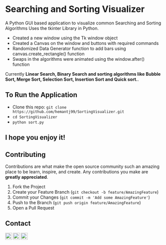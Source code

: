 # Searching and Sorting Visualizer

A Python GUI based application to visualize common Searching and Sorting Algorithms Uses the tkinter Library in Python.

- Created a new window using the Tk window object
- Created a Canvas on the window and buttons with required commands
- Randomized Data Generator function to add bars using canvas.create_rectangle() function
- Swaps in the algorithms were animated using the window.after() function

Currently **Linear Search, Binary Search and sorting algorithms like Bubble Sort, Merge Sort, Selection Sort, Insertion Sort and Quick sort.**.


## To Run the Application

- Clone this repo: `git clone https://github.com/hemantj99/SortingVisualizer.git`
- `cd SortingVisualizer`
- `python sort.py`


## I hope you enjoy it!



<!-- CONTRIBUTING -->
## Contributing

Contributions are what make the open source community such an amazing place to be learn, inspire, and create. Any contributions you make are **greatly appreciated**.

1. Fork the Project
2. Create your Feature Branch (`git checkout -b feature/AmazingFeature`)
3. Commit your Changes (`git commit -m 'Add some AmazingFeature'`)
4. Push to the Branch (`git push origin feature/AmazingFeature`)
5. Open a Pull Request



<!-- CONTACT -->
## Contact

[<img align="left" alt="hemantjain1999 | Twitter" width="22px" src="https://cdn.jsdelivr.net/npm/simple-icons@v3/icons/twitter.svg" />][twitter]
[<img align="left" alt="hemantjain99 | LinkedIn" width="22px" src="https://cdn.jsdelivr.net/npm/simple-icons@v3/icons/linkedin.svg" />][linkedin]
[<img align="left" alt="hemantjain_21 | Instagram" width="22px" src="https://cdn.jsdelivr.net/npm/simple-icons@v3/icons/instagram.svg" />][instagram]


[twitter]: https://twitter.com/hemantjain1999
[instagram]: https://instagram.com/hemantjain_21
[linkedin]: https://linkedin.com/in/hemantjain99
